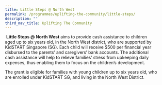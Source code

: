 ```yaml
---
title: Little Steps @ North West
permalink: /programmes/uplifting-the-community/little-steps/
description: ""
third_nav_title: Uplifting The Community
---
```

![]()
**Little Steps @ North West** aims to provide cash assistance to children aged up to six years old, in the North West district, who are supported by KidSTART Singapore (SG). Each child will receive $500 per financial year disbursed to the parents’ and caregivers’ bank accounts. The additional cash assistance will help to relieve families’ stress from upkeeping daily expenses, thus enabling them to focus on the children’s development.

The grant is eligible for families with young children up to six years old, who are enrolled under KidSTART SG, and living in the North West District.